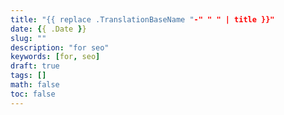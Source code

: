 ```yaml
---
title: "{{ replace .TranslationBaseName "-" " " | title }}"
date: {{ .Date }}
slug: ""
description: "for seo"
keywords: [for, seo]
draft: true
tags: []
math: false
toc: false
---
```


